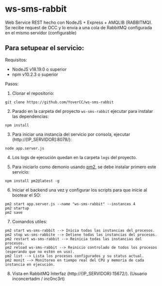 # ws-sms-rabbit

Web Service REST hecho con NodeJS + Express + AMQLIB (RABBITMQ). Se recibe request de OCC y lo envia a una cola de RabbitMQ configurada en el mismo servidor (configurable)

## Para setupear el servicio:

Requisitos:

* NodeJS v18.19.0 o superior
* npm v10.2.3 o superior

Pasos:

1. Clonar el repositorio:
  ```
  git clone https://github.com/YoverCC/ws-sms-rabbit
  ```

2. Parado en la carpeta del proyecto `ws-sms-rabbit` ejecutar para instalar las dependencias:
  ```
  npm install
  ```

3. Para iniciar una instancia del servicio por consola, ejecutar (http://[IP_SERVIDOR]:8078/):
  ```
  node app.server.js
  ```

4. Los logs de ejecución quedan en la carpeta `logs` del proyecto.

5. Para iniciarlo como demonio usando [pm2](http://pm2.keymetrics.io/), se debe instalar primero este servicio:
  ```
  npm install pm2@latest -g
  ```

6. Iniciar el backend una vez y configurar los scripts para que inicie al bootear el SO:
  ```
  pm2 start app.server.js --name "ws-sms-rabbit" --instances 4
  pm2 startup
  pm2 save
  ```

7. Comandos utiles:
  ```
  pm2 start ws-sms-rabbit --> Inicia todas las instancias del procesos.
  pm2 stop ws-sms-rabbite --> Detiene todas las instancias del procesos.
  pm2 restart ws-sms-rabbit --> Reinicia todas las instancias del procesos.
  pm2 reload ws-sms-rabbit --> Reinicio controlado de todos los procesos (esperando que no estén en uso).
  pm2 list --> Lista los procesos configurados y su status actual.
  pm2 monit --> Monitoreo en tiempo real del CPU y memoria de cada instancia en ejecución.
  ```

8. Vista en RabbitMQ Interfaz (http://{IP_SERVIDOR}:15672/). (Usuario inconcertadm / inc0nc3rt)
